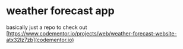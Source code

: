 # weather forecast app

basically just a repo to check out [https://www.codementor.io/projects/web/weather-forecast-website-atx32lz7zb](codementor.io)

